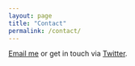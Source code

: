 ```yaml
---
layout: page
title: "Contact"
permalink: /contact/
---
```


[Email me](mailto:jpilbeam@gmail.com) or get in touch via [Twitter](https://www.twitter.com/jpilbeam).